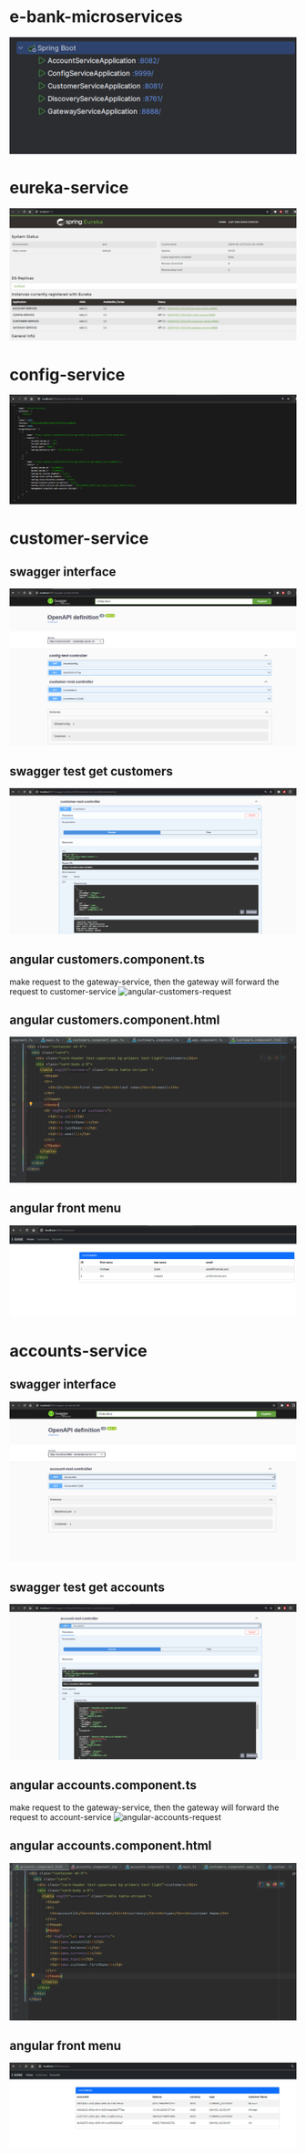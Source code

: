 # e-bank-microservices
<img src="captures/services.png" alt="services"/>

# eureka-service
<img src="captures/eureka-service.png" alt="eureka-service"/>

# config-service
<img src="captures/config-service.png" alt="config-service"/>

# customer-service
## swagger interface
<img src="captures/customer-service-swagger.png" alt="customer-service-swagger"/>

## swagger test get customers
<img src="captures/get-customers-service-swagger.png" alt="swagger-get-customers"/>

## angular customers.component.ts
make request to the gateway-service, then the gateway will forward the request to customer-service
<img src="captures/angular-get-customers-request.png" alt="angular-customers-request"/>

## angular customers.component.html
<img src="captures/angular-get-customers-html.png" alt="angular-customers-html"/>


## angular front menu
<img src="captures/angular-customers.png" alt="angular-customers-front-menu"/>


# accounts-service
## swagger interface
<img src="captures/account-service-swagger.png" alt="account-service-swagger"/>

## swagger test get accounts
<img src="captures/get-accounts-service-swagger.png" alt="swagger-get-accounts"/>

## angular accounts.component.ts
make request to the gateway-service, then the gateway will forward the request to account-service
<img src="captures/angular-get-accounts-request.png" alt="angular-accounts-request"/>

## angular accounts.component.html
<img src="captures/angular-get-accounts-html.png" alt="angular-accounts-html"/>


## angular front menu
<img src="captures/angular-accounts.png" alt="angular-accounts-front-menu"/>
